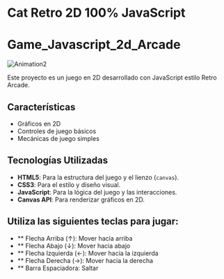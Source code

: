 # Cat Retro 2D 100% JavaScript
# Game_Javascript_2d_Arcade


![Animation2](https://github.com/user-attachments/assets/9a8fc04b-f38f-4209-a036-147dbc17489c)

Este proyecto es un juego en 2D desarrollado con JavaScript estilo Retro Arcade.

## Características

- Gráficos en 2D
- Controles de juego básicos
- Mecánicas de juego simples

## Tecnologías Utilizadas

- **HTML5**: Para la estructura del juego y el lienzo (`canvas`).
- **CSS3**: Para el estilo y diseño visual.
- **JavaScript**: Para la lógica del juego y las interacciones.
- **Canvas API**: Para renderizar gráficos en 2D.


## Utiliza las siguientes teclas para jugar:

   - ** Flecha Arriba (↑): Mover hacia arriba
   - ** Flecha Abajo (↓): Mover hacia abajo
   - ** Flecha Izquierda (←): Mover hacia la izquierda
   - ** Flecha Derecha (→): Mover hacia la derecha
   - ** Barra Espaciadora: Saltar

